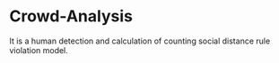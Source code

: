 # Crowd-Analysis
It is a human detection and calculation of counting social distance rule violation model.
